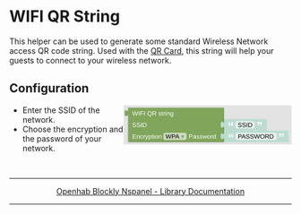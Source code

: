 # WIFI QR String

This helper can be used to generate some standard Wireless Network access QR code string. Used with the [QR Card](blockLibrary_nspanel_cards_cardQR.md), this string will help your guests to connect to your wireless network.

## Configuration

[<img src="img/blockLibrary_nspanel_helpers_QRString.png" align="right" width="300">](img/blockLibrary_nspanel_helpers_QRString.png)

- Enter the SSID of the network.
- Choose the encryption and the password of your network.

<br clear="right"/>

---

[<p style="text-align: center;">Openhab Blockly Nspanel - Library Documentation</p>](README.md)

---
